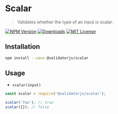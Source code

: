 # Scalar

> Validates whether the type of an input is scalar.

[![NPM Version](https://img.shields.io/npm/v/@validatorjs/scalar.svg)](https://www.npmjs.com/package/@validatorjs/scalar)
[![Downloads](https://img.shields.io/npm/dt/@validatorjs/scalar.svg)](https://www.npmjs.com/package/@validatorjs/scalar)
[![MIT License](https://img.shields.io/npm/l/@validatorjs/scalar.svg)](../../LICENSE)

## Installation

```bash
npm install --save @validatorjs/scalar
```

## Usage

- `scalar(input)`

```js
const scalar = require('@validatorjs/scalar');

scalar('foo'); // true
scalar({}); // false
```
